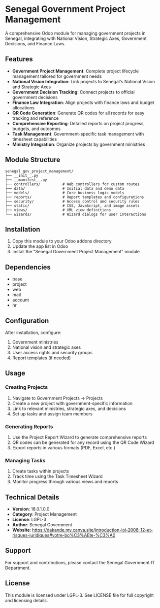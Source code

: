 # Senegal Government Project Management

A comprehensive Odoo module for managing government projects in Senegal, integrating with National Vision, Strategic Axes, Government Decisions, and Finance Laws.

## Features

- **Government Project Management**: Complete project lifecycle management tailored for government needs
- **National Vision Integration**: Link projects to Senegal's National Vision and Strategic Axes
- **Government Decision Tracking**: Connect projects to official government decisions
- **Finance Law Integration**: Align projects with finance laws and budget allocations
- **QR Code Generation**: Generate QR codes for all records for easy tracking and reference
- **Comprehensive Reporting**: Detailed reports on project progress, budgets, and outcomes
- **Task Management**: Government-specific task management with timesheet capabilities
- **Ministry Integration**: Organize projects by government ministries

## Module Structure

```
senegal_gov_project_management/
├── __init__.py
├── __manifest__.py
├── controllers/          # Web controllers for custom routes
├── data/                 # Initial data and demo data
├── models/               # Core business logic models
├── reports/              # Report templates and configurations
├── security/             # Access control and security rules
├── static/               # CSS, JavaScript, and image assets
├── views/                # XML view definitions
└── wizards/              # Wizard dialogs for user interactions
```

## Installation

1. Copy this module to your Odoo addons directory
2. Update the app list in Odoo
3. Install the "Senegal Government Project Management" module

## Dependencies

- base
- project
- web
- mail
- account
- hr

## Configuration

After installation, configure:
1. Government ministries
2. National vision and strategic axes
3. User access rights and security groups
4. Report templates (if needed)

## Usage

### Creating Projects
1. Navigate to Government Projects → Projects
2. Create a new project with government-specific information
3. Link to relevant ministries, strategic axes, and decisions
4. Set up tasks and assign team members

### Generating Reports
1. Use the Project Report Wizard to generate comprehensive reports
2. QR codes can be generated for any record using the QR Code Wizard
3. Export reports in various formats (PDF, Excel, etc.)

### Managing Tasks
1. Create tasks within projects
2. Track time using the Task Timesheet Wizard
3. Monitor progress through various views and reports

## Technical Details

- **Version**: 18.0.1.0.0
- **Category**: Project Management
- **License**: LGPL-3
- **Author**: Senegal Government
- **Website**: https://dakande.my.canva.site/introduction-loi-2008-12-et-risques-juridiques#votre-bo%C3%AEte-%C3%A0

## Support

For support and contributions, please contact the Senegal Government IT Department.

## License

This module is licensed under LGPL-3. See LICENSE file for full copyright and licensing details.
